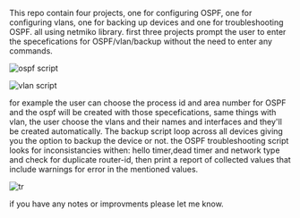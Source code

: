 This repo contain four projects, one for configuring OSPF, one for configuring vlans, one for backing up devices and one for troubleshooting OSPF. all using netmiko library.
first three projects prompt the user to enter the specefications for OSPF/vlan/backup without the need to enter any commands.


![ospf script](https://github.com/user-attachments/assets/15182273-5993-4038-82f3-abe3d5411cbc)


![vlan script](https://github.com/user-attachments/assets/0fdae2b6-6a9c-4417-890b-522214efb8ec)


for example the user can choose the process id and area number for OSPF and the ospf will be created with those specefications, same things with vlan, the user choose the vlans and their names and interfaces and they'll be created automatically.
The backup script loop across all devices giving you the option to backup the device or not.
the OSPF troubleshooting script looks for inconsistancies withen: hello timer,dead timer and network type and check for duplicate router-id, then print a report of collected values that include warnings for error in the mentioned values.

![tr](https://github.com/user-attachments/assets/57bf602a-eaf4-402b-ab5e-bd7d8aca524f)

if you have any notes or improvments please let me know.
